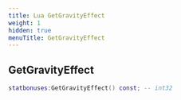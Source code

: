 ```yaml
---
title: Lua GetGravityEffect
weight: 1
hidden: true
menuTitle: GetGravityEffect
---
```

## GetGravityEffect
```lua
statbonuses:GetGravityEffect() const; -- int32
```